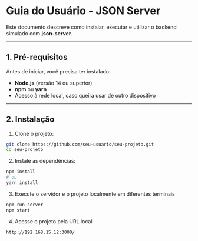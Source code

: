 # Guia do Usuário - JSON Server

Este documento descreve como instalar, executar e utilizar o backend simulado com **json-server**.

---

## 1. Pré-requisitos

Antes de iniciar, você precisa ter instalado:

- **Node.js** (versão 14 ou superior)
- **npm** ou **yarn**
- Acesso à rede local, caso queira usar de outro dispositivo

---

## 2. Instalação

1. Clone o projeto:

```bash
git clone https://github.com/seu-usuario/seu-projeto.git
cd seu-projeto
```

2. Instale as dependências:

```bash
npm install
# ou
yarn install
```

3. Execute o servidor e o projeto localmente em diferentes terminais

```bash
npm run server
npm start
```

4. Acesse o projeto pela URL local

```bash
http://192.168.15.12:3000/
```
